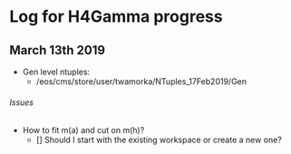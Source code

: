 # Log for H4Gamma progress

## March 13th 2019
- Gen level ntuples:
  - /eos/cms/store/user/twamorka/NTuples_17Feb2019/Gen
  
###### Issues
- How to fit m(a) and cut on m(h)?
  - [] Should I start with the existing workspace or create a new one?
